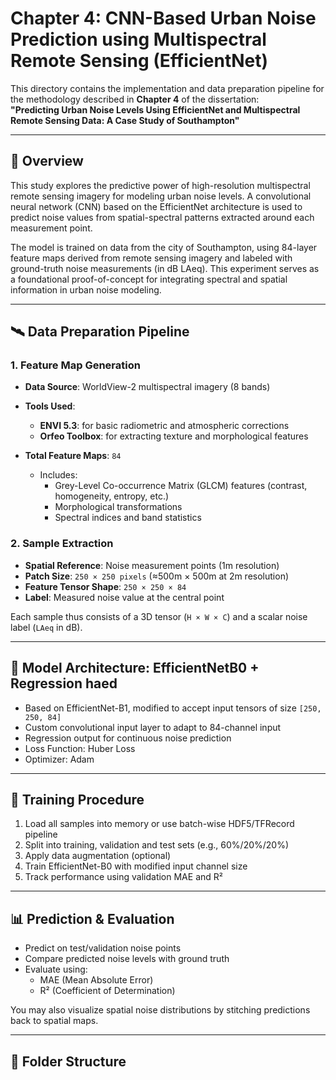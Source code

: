 # Chapter 4: CNN-Based Urban Noise Prediction using Multispectral Remote Sensing (EfficientNet)

This directory contains the implementation and data preparation pipeline for the methodology described in **Chapter 4** of the dissertation:  
**"Predicting Urban Noise Levels Using EfficientNet and Multispectral Remote Sensing Data: A Case Study of Southampton"**

---

## 📌 Overview

This study explores the predictive power of high-resolution multispectral remote sensing imagery for modeling urban noise levels. A convolutional neural network (CNN) based on the EfficientNet architecture is used to predict noise values from spatial-spectral patterns extracted around each measurement point.

The model is trained on data from the city of Southampton, using 84-layer feature maps derived from remote sensing imagery and labeled with ground-truth noise measurements (in dB LAeq). This experiment serves as a foundational proof-of-concept for integrating spectral and spatial information in urban noise modeling.

---

## 🛰️ Data Preparation Pipeline

### 1. **Feature Map Generation**

- **Data Source**: WorldView-2 multispectral imagery (8 bands)
- **Tools Used**:  
  - **ENVI 5.3**: for basic radiometric and atmospheric corrections  
  - **Orfeo Toolbox**: for extracting texture and morphological features

- **Total Feature Maps**: `84`
  - Includes:
    - Grey-Level Co-occurrence Matrix (GLCM) features (contrast, homogeneity, entropy, etc.)
    - Morphological transformations
    - Spectral indices and band statistics

### 2. **Sample Extraction**

- **Spatial Reference**: Noise measurement points (1m resolution)
- **Patch Size**: `250 × 250 pixels` (≈500m × 500m at 2m resolution)
- **Feature Tensor Shape**: `250 × 250 × 84`
- **Label**: Measured noise value at the central point

Each sample thus consists of a 3D tensor (`H × W × C`) and a scalar noise label (`LAeq` in dB).

---

## 🧠 Model Architecture: EfficientNetB0 + Regression haed

- Based on EfficientNet-B1, modified to accept input tensors of size `[250, 250, 84]`
- Custom convolutional input layer to adapt to 84-channel input
- Regression output for continuous noise prediction
- Loss Function: Huber Loss 
- Optimizer: Adam

---

## 🚀 Training Procedure

1. Load all samples into memory or use batch-wise HDF5/TFRecord pipeline
2. Split into training, validation and test sets (e.g., 60%/20%/20%)
3. Apply data augmentation (optional)
4. Train EfficientNet-B0 with modified input channel size
5. Track performance using validation MAE and R²

---

## 📊 Prediction & Evaluation

- Predict on test/validation noise points
- Compare predicted noise levels with ground truth
- Evaluate using:
  - MAE (Mean Absolute Error)
  - R² (Coefficient of Determination)

You may also visualize spatial noise distributions by stitching predictions back to spatial maps.

---

## 📁 Folder Structure

